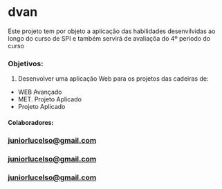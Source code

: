 # dvan
Este projeto tem por objeto a aplicação das habilidades desenvilvidas ao longo do curso de SPI e também servirá de avaliaçõa do 4º periodo do curso

### Objetivos:
1. Desenvolver uma aplicação Web para os projetos das cadeiras de:
* WEB Avançado
* MET. Projeto Aplicado
* Projeto Aplicado


#### Colaboradores:
### juniorlucelso@gmail.com
### juniorlucelso@gmail.com
### juniorlucelso@gmail.com
